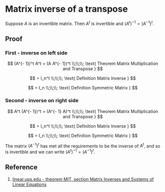# Matrix inverse of a transpose

Suppose $A$ is an invertible matrix. Then $A^t$ is invertible and $(A^t)^{- 1} = (A^{- 1})^t$.

## Proof

### First - inverse on left side

$$
(A^{- 1})^t A^t = (A A^{- 1})^t
\\;\\;\\;
\text{ Theorem Matrix Multiplication and Transpose }
$$

$$
= I_n^t
\\;\\;\\;
\text{ Definition Matrix Inverse }
$$

$$
= I_n
\\;\\;\\;
\text{ Definition Symmetric Matrix }
$$

### Second - inverse on right side

$$
A^t (A^{- 1})^t  = (A^{- 1} A)^t
\\;\\;\\;
\text{ Theorem Matrix Multiplication and Transpose }
$$

$$
= I_n^t
\\;\\;\\;
\text{ Definition Matrix Inverse }
$$

$$
= I_n
\\;\\;\\;
\text{ Definition Symmetric Matrix }
$$

The matrix $(A^{- 1})^t$ has met all the requirements to be the inverse of $A^t$, and so is invertible and we can write $(A^t)^{- 1} = (A^{- 1})^t$.

## Reference

1. [linear.ups.edu - theorem MIT, section Matrix Inverses and Systems of Linear Equations](http://linear.ups.edu/html/section-MISLE.html)
